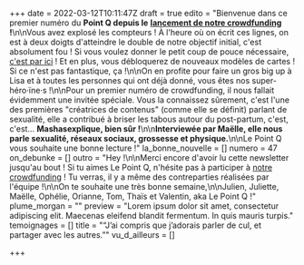 +++
date = 2022-03-12T10:11:47Z
draft = true
edito = "Bienvenue dans ce premier numéro du **Point Q depuis le** [**lancement de notre crowdfunding**](https://fr.ulule.com/le-point-q/) **!**\n\nVous avez explosé les compteurs ! À l'heure où on écrit ces lignes, on est à deux doigts d'atteindre le double de notre objectif initial, c'est absolument fou ! Si vous voulez donner le petit coup de pouce nécessaire, [c'est par ici]( \"https://fr.ulule.com/le-point-q/\") ! Et en plus, vous débloquerez de nouveaux modèles de cartes ! Si ce n'est pas fantastique, ça !\n\nOn en profite pour faire un gros big up à Lisa et à toutes les personnes qui ont déjà donné, vous êtes nos super-héro·ïne·s !\n\nPour un premier numéro de crowdfunding, il nous fallait évidemment une invitée spéciale. Vous la connaissez sûrement, c'est l'une des premières \"créatrices de contenus\" (comme elle se définit) parlant de sexualité, elle a contribué à briser les tabous autour du post-partum, c'est, c'est... **Mashasexplique, bien sûr !**\n\n**Interviewée par Maëlle, elle nous parle sexualité, réseaux sociaux, grossesse et physique.**\n\nLe Point Q vous souhaite une bonne lecture !"
la_bonne_nouvelle = []
numero = 47
on_debunke = []
outro = "Hey !\n\nMerci encore d'avoir lu cette newsletter jusqu'au bout ! Si tu aimes Le Point Q, n'hésite pas à participer à [notre crowdfunding](https://fr.ulule.com/le-point-q/) ! Tu verras, il y a même des contreparties réalisées par l'équipe !\n\nOn te souhaite une très bonne semaine,\n\nJulien, Juliette, Maëlle, Ophélie, Orianne, Tom, Thaïs et Valentin, aka Le Point Q !"
plume_morgan = ""
preview = "Lorem ipsum dolor sit amet, consectetur adipiscing elit. Maecenas eleifend blandit fermentum. In quis mauris turpis."
temoignages = []
title = "“J’ai compris que j’adorais parler de cul, et partager avec les autres.”"
vu_d_ailleurs = []

+++

